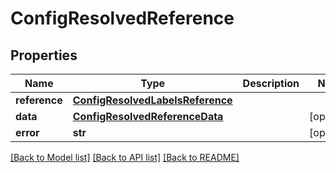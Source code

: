# ConfigResolvedReference


## Properties
Name | Type | Description | Notes
------------ | ------------- | ------------- | -------------
**reference** | [**ConfigResolvedLabelsReference**](ConfigResolvedLabelsReference.md) |  | 
**data** | [**ConfigResolvedReferenceData**](ConfigResolvedReferenceData.md) |  | [optional] 
**error** | **str** |  | [optional] 

[[Back to Model list]](../README.md#documentation-for-models) [[Back to API list]](../README.md#documentation-for-api-endpoints) [[Back to README]](../README.md)


